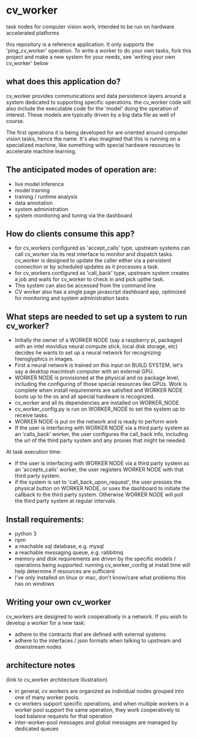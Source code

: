 # cv_worker
task nodes for computer vision work, intended to be run on hardware accelerated platforms

this repository is a reference application.  It only supports the 'ping_cv_worker' operation.  To write a worker to do your own tasks, fork this project and make a new system for your needs, see 'writing your own cv_worker' below

## what does this application do?
cv_worker provides communications and data persistence layers around a system dedicated to supporting specific operations.  the cv_worker code will also include the executable code for the 'model' doing the operation of interest.  These models are typically driven by a big data file as well of course.  

The first operations it is being developed for are oriented around computer vision tasks, hence the name.  It's also imagined that this is running on a specialized machine, like something with special hardware resources to accelerate machine learning.


## The anticipated modes of operation are:
- live model inference
- model training
- training / runtime analysis
- data annotation
- system administration
- system monitoring and tuning via the dashboard


## How do clients consume this app?
- for cv_workers configured as 'accept_calls' type, upstream systems can call cv_worker via its rest interface to monitor and dispatch tasks.  cv_worker is designed to update the caller either via a persistent connection or by scheduled updates as it processes a task.
- for cv_workers configured as 'call_back' type, upstream system creates a job and waits for cv_worker to check in and pick upthe task.
- This system can also be accessed from the command line
- CV worker also has a single page javascript dashboard app, optimized for monitoring and system administration tasks


## What steps are needed to set up a system to run cv_worker?
- Initially the owner of a WORKER NODE (say a raspberry pi, packaged with an intel movidius neural compute stick, local disk storage, etc) decides he wants to set up a neural network for recognizing hieroglyphics in images.
- First a neural network is trained on this input on BUILD SYSTEM, let's say a desktop macintosh computer with an external GPU.
- WORKER NODE is provisioned at the physical and os package level, including the configuring of those special resources like GPUs.  Work is complete when install requirements are satisfied and WORKER NODE boots up to the os and all special hardware is recognized.
- cv_worker and all its dependencies are installed on WORKER_NODE
- cv_worker_config.py is run on WORKER_NODE to set the system up to receive tasks.
- WORKER NODE is put on the network and is ready to perform work
- If the user is interfacing with WORKER NODE via a third party system as an 'calls_back' worker, the user configures the call_back info, including the url of the third party system and any proxies that might be needed.

At task execution time:
- If the user is interfacing with WORKER NODE via a third party system as an 'accepts_calls' worker, the user registers WORKER NODE with that third party system. 
- if the system is set to 'call_back_upon_request', the user presses the physical button on WORKER NODE, or uses the dashboard to initiate the callback to the third party system.  Otherwise WORKER NODE will poll the third party system at regular intervals.


## Install requirements:
- python 3
- npm
- a reachable sql database, e.g. mysql
- a reachable messaging queue, e.g. rabbitmq
- memory and disk requirements are driven by the specific models / operations being supported.  running cv_worker_config at install time will help determine if resources are sufficient
- I've only installed on linux or mac, don't know/care what problems this has on windows

## Writing your own cv_worker
cv_workers are designed to work cooperatively in a network.  If you wish to develop a worker for a new task:
- adhere to the contracts that are defined with external systems
- adhere to the interfaces / json formats when talking to upstream and downstream nodes

## architecture notes
(link to cv_worker architecture illustration)
- in general, cv workers are organized as individual nodes grouped into one of many worker pools.  
- cv workers support specific operations, and when multiple workers in a worker pool support the same operation, they work cooperatively to load balance requests for that operation 
- inter-worker-pool messages and global messages are managed by dedicated queues
